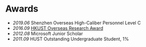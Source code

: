# Awards
- *2019.06* Shenzhen Overseas High-Caliber Personnel Level C
- *2016.09* [HKUST Overseas Research Award](https://fytgs.hkust.edu.hk/scholarships/other-funding-and-scholarships)
- *2012.08* Microsoft Junior Scholar
- *2011.09* HUST Outstanding Undergraduate Student, 1%
